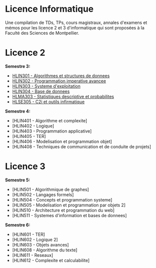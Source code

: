 # Licence Informatique

Une compilation de TDs, TPs, cours magistraux, annales d'examens et mémos pour les licence 2 et 3 d'informatique qui sont proposées à la Faculté des Sciences de Montpellier.

# Licence 2

**Semestre 3:**

- [HLIN301 - Algorithmes et structures de donnees](../../tree/master/S3/HLIN301%20-%20Algorithmes%20et%20structures%20de%20donnees)
- [HLIN302 - Programmation imperative avancee](/home/thibault/Cours/S3/HLIN302%20-%20Programmation%20imperative%20avancee)
- [HLIN303 - Systeme d'exploitation](/home/thibault/Cours/S3/HLIN303%20-%20Systeme%20d'exploitation)
- [HLIN304 - Base de donnees](/home/thibault/Cours/S3/HLIN304%20-%20Base%20de%20donnees)
- [HLMA303 - Statistiques descriptive et probabilites](/home/thibault/Cours/S3/HLMA303%20-%20Statistiques%20descriptive%20et%20probabilites)
- [HLSE305 - C2i et outils infirmatique](/home/thibault/Cours/S3/HLSE305%20-%20C2i%20et%20outils%20infirmatique)

**Semestre 4:**

- [HLIN401 - Algorithme et complexite]
- [HLIN402 - Logique]
- [HLIN403 - Programmation applicative]
- [HLIN405 - TER]
- [HLIN406 - Modelisation et programmation objet]
- [HLIN408 - Techniques de communication et de conduite de projets]

# Licence 3

**Semestre 5:**

- [HLIN501 - Algorithmique de graphes]
- [HLIN502 - Langages formels]
- [HLIN504 - Concepts et programmation systeme]
- [HLIN505 - Modelisation et programmation par objets 2]
- [HLIN510 - Architecture et programmation du web]
- [HLIN511 - Systemes d'information et bases de donnees]

**Semestre 6:**

- [HLIN601 - TER]
- [HLIN602 - Logique 2]
- [HLIN603 - Objets avances]
- [HLIN608 - Algorithme du texte]
- [HLIN611 - Reseaux]
- [HLIN612 - Complexite et calculabilite]
